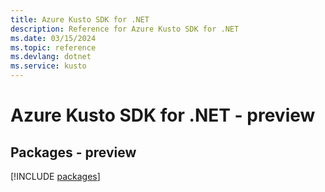 ```yaml
---
title: Azure Kusto SDK for .NET
description: Reference for Azure Kusto SDK for .NET
ms.date: 03/15/2024
ms.topic: reference
ms.devlang: dotnet
ms.service: kusto
---
```

# Azure Kusto SDK for .NET - preview
## Packages - preview
[!INCLUDE [packages](kusto-index.md)]